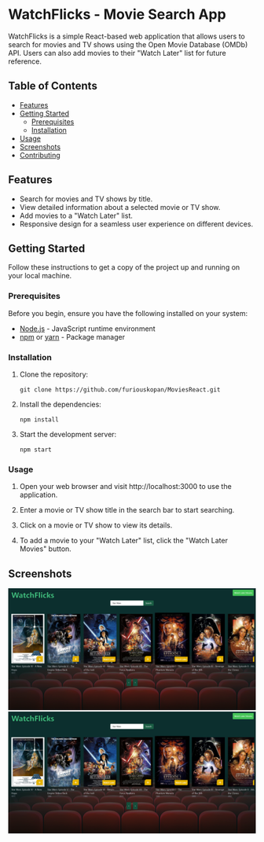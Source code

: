 # WatchFlicks - Movie Search App

WatchFlicks is a simple React-based web application that allows users to search for movies and TV shows using the Open Movie Database (OMDb) API. Users can also add movies to their "Watch Later" list for future reference.

## Table of Contents

- [Features](#features)
- [Getting Started](#getting-started)
  - [Prerequisites](#prerequisites)
  - [Installation](#installation)
- [Usage](#usage)
- [Screenshots](#screenshots)
- [Contributing](#contributing)

## Features

- Search for movies and TV shows by title.
- View detailed information about a selected movie or TV show.
- Add movies to a "Watch Later" list.
- Responsive design for a seamless user experience on different devices.

## Getting Started

Follow these instructions to get a copy of the project up and running on your local machine.

### Prerequisites

Before you begin, ensure you have the following installed on your system:

- [Node.js](https://nodejs.org/) - JavaScript runtime environment
- [npm](https://www.npmjs.com/) or [yarn](https://yarnpkg.com/) - Package manager

### Installation

1. Clone the repository:

   ```
   git clone https://github.com/furiouskopan/MoviesReact.git
   ```
2. Install the dependencies:
   ```
   npm install
   ```
3. Start the development server:
   ```
   npm start
   ```
   
### Usage

1. Open your web browser and visit http://localhost:3000 to use the application.

2. Enter a movie or TV show title in the search bar to start searching.

3. Click on a movie or TV show to view its details.

4. To add a movie to your "Watch Later" list, click the "Watch Later Movies" button.

## Screenshots

![WatchFlicks Screenshot 1](my-project/screenshots/moviesreact1.PNG)  
![WatchFlicks Screenshot 2](my-project/screenshots/moviesreact1.PNG)
